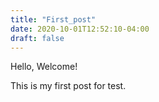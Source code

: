 ```yaml
---
title: "First_post"
date: 2020-10-01T12:52:10-04:00
draft: false
---
```

Hello, Welcome!

This is my first post for test.

